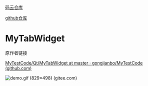 [码云仓库](https://gitee.com/strongercjd/QT_Demo_Code)

[github仓库](https://github.com/strongercjd/QT_Demo_Code)



# MyTabWidget

原作者链接

[MyTestCode/Qt/MyTabWidget at master · gongjianbo/MyTestCode (github.com)](https://github.com/gongjianbo/MyTestCode/tree/master/Qt/MyTabWidget)

![demo.gif (829×498) (gitee.com)](https://gitee.com/strongercjd/QT_Demo_Code/raw/master/MyTabWidget/demo.gif)
